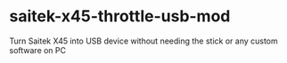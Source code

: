 # saitek-x45-throttle-usb-mod
Turn Saitek X45 into USB device without needing the stick or any custom software on PC
